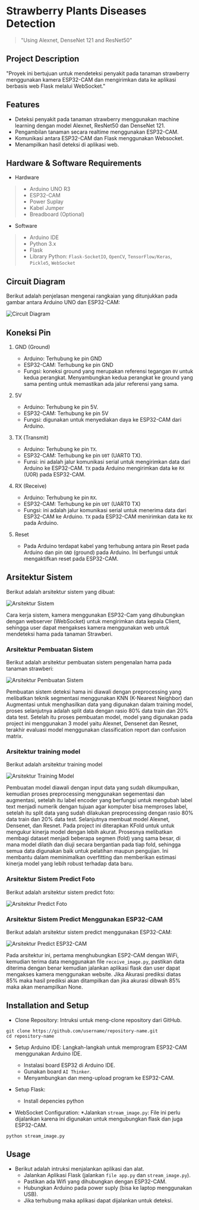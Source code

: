 # Strawberry Plants Diseases Detection
> "Using Alexnet, DenseNet 121 and ResNet50"

## Project Description
"Proyek ini bertujuan untuk mendeteksi penyakit pada tanaman strawberry menggunakan kamera ESP32-CAM dan mengirimkan data ke aplikasi berbasis web Flask melalui WebSocket."

## Features
* Deteksi penyakit pada tanaman strawberry menggunakan machine learning dengan model Alexnet, ResNet50 dan DenseNet 121.
* Pengambilan tanaman secara realtime menggunakan ESP32-CAM.
* Komunikasi antara ESP32-CAM dan Flask menggunakan Websocket.
* Menampilkan hasil deteksi di aplikasi web.

## Hardware & Software Requirements
* Hardware
> * Arduino UNO R3
> * ESP32-CAM
> * Power Suplay
> * Kabel Jumper
> * Breadboard (Optional)
* Software
> * Arduino IDE
> * Python 3.x
> * Flask
> * Library Python: `Flask-SocketIO`, `OpenCV`, `TensorFlow/Keras`, `Pickle5`, `WebSocket`

## Circuit Diagram
Berikut adalah penjelasan mengenai rangkaian yang ditunjukkan pada gambar antara Arduino UNO dan ESP32-CAM:

![Circuit Diagram](/image/Sketch_esp32-cam.png)

## Koneksi Pin
1. GND (Ground)
   * Arduino: Terhubung ke pin GND
   * ESP32-CAM: Terhubung ke pin GND
   * Fungsi: koneksi ground yang merupakan referensi tegangan `0V` untuk kedua perangkat. Menyambungkan kedua perangkat ke ground yang sama penting untuk memastikan ada jalur referensi yang sama.

2. 5V
   * Arduino: Terhubung ke pin 5V.
   * ESP32-CAM: Terhubung ke pin 5V
   * Fungsi: digunakan untuk menyediakan daya ke ESP32-CAM dari Arduino.

3. TX (Transmit)
   * Arduino: Terhubung ke pin `TX`.
   * ESP32-CAM: Terhubung ke pin `U0T` (UART0 TX).
   * Funsi: ini adalah jalur komunikasi serial untuk mengirimkan data dari Arduino ke ESP32-CAM. `TX` pada Arduino mengirimkan data ke `RX` (U0R) pada ESP32-CAM.

4. RX (Receive)
   * Arduino: Terhubung ke pin `RX`.
   * ESP32-CAM: Terhubung ke pin `U0T` (UART0 TX)
   * Fungsi: ini adalah jalur komunikasi serial untuk menerima data dari ESP32-CAM ke Arduino. `TX` pada ESP32-CAM menirimkan data ke `RX` pada Arduino.

5. Reset
   * Pada Arduino terdapat kabel yang terhubung antara pin Reset pada Arduino dan pin `GND` (ground) pada Arduino. Ini berfungsi untuk mengaktifkan reset pada ESP32-CAM.

## Arsitektur Sistem
Berikut adalah arsitektur sistem yang dibuat:

![Arsitektur Sistem](/image/diagram-arsitektur-sistem.png)

Cara kerja sistem, kamera menggunakan ESP32-Cam yang dihubungkan dengan webserver (WebSocket) untuk mengirimkan data kepala Client, sehingga user dapat mengakses kamera menggunakan web untuk mendeteksi hama pada tanaman Strawberi.

### Arsitektur Pembuatan Sistem
Berikut adalah arsitektur pembuatan sistem pengenalan hama pada tanaman strawberi:

![Arsitektur Pembuatan Sistem](/image/diagram-flowchart-model.png)

Pembuatan sistem deteksi hama ini diawali dengan preprocessing yang melibatkan teknik segmentasi menggunakan KNN (K-Nearest Neighbor) dan Augmentasi untuk menghasilkan data yang digunakan dalam training model, proses selanjutnya adalah split data dengan rasio 80% data train dan 20% data test. Setelah itu proses pembuatan model, model yang digunakan pada project ini menggunakan 3 model yaitu Alexnet, Densenet dan Resnet, terakhir evaluasi model menggunakan classification report dan confusion matrix.

### Arsitektur training model
Berikut adalah arsitektur training model

![Arsitektur Training Model](/image/diagram-flowchart-train-model.png)

Pembuatan model diawali dengan input data yang sudah dikumpulkan, kemudian proses preprocessing menggunakan segementasi dan augmentasi, setelah itu label encoder yang berfungsi untuk mengubah label text menjadi numerik dengan tujuan agar komputer bisa memproses label, setelah itu split data yang sudah dilakukan preprocessing dengan rasio 80% data train dan 20% data test. Selanjutnya membuat model Alexnet, Densenet, dan Resnet. Pada project ini diterapkan KFold untuk untuk mengukur kinerja model dengan lebih akurat. Prosesnya melibatkan membagi dataset menjadi beberapa segmen (fold) yang sama besar, di mana model dilatih dan diuji secara bergantian pada tiap fold, sehingga semua data digunakan baik untuk pelatihan maupun pengujian. Ini membantu dalam meminimalkan overfitting dan memberikan estimasi kinerja model yang lebih robust terhadap data baru.

### Arsitektur Sistem Predict Foto
Berikut adalah arsitektur sistem predict foto:

![Arsitektur Predict Foto](/image/diagram-flowchart-sistem-predict-foto.png)

### Arsitektur Sistem Predict Menggunakan ESP32-CAM
Berikut adalah arsitektur sistem predict menggunakan ESP32-CAM:

![Arsitektur Predict ESP32-CAM](/image/diagram-flowchart-sistem-using-esp32cam.png)


Pada arsitektur ini, pertama menghubungkan ESP2-CAM dengan WiFi, kemudian terima data menggunakan file `receive_image.py`, pastikan data diterima dengan benar kemudian jalankan aplikasi flask dan user dapat mengakses kamera menggunakan website. Jika Akurasi prediksi diatas 85% maka hasil prediksi akan ditampilkan dan jika akurasi dibwah 85% maka akan menampilkan None.


## Installation and Setup
* Clone Repository: Intruksi untuk meng-clone repository dari GitHub.
```
git clone https://github.com/username/repository-name.git
cd repository-name
```
* Setup Arduino IDE: Langkah-langkah untuk memprogram ESP32-CAM menggunakan Arduino IDE.
  * Instalasi board ESP32 di Arduino IDE.
  * Gunakan board `AI Thinker`.
  * Menyambungkan dan meng-upload program ke ESP32-CAM.

* Setup Flask:
  * Install depencies python
* WebSocket Configuration:
  *Jalankan `stream_image.py`: File ini perlu dijalankan karena ini digunakan untuk mengubungkan flask dan juga ESP32-CAM.
```
python stream_image.py
```

## Usage
* Berikut adalah intruksi menjalankan aplikasi dan alat.
  * Jalankan Aplikasi Flask (jalankan `file app.py` dan `stream_image.py`).
  * Pastikan ada Wifi yang dihubungkan dengan ESP32-CAM.
  * Hubungkan Arduino pada power suply (bisa ke laptop menggunakan USB).
  * Jika terhubung maka aplikasi dapat dijalankan untuk deteksi.
